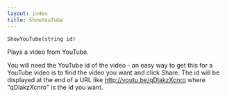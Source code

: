 ```yaml
---
layout: index
title: ShowYouTube
---
```


    ShowYouTube(string id)

Plays a video from YouTube.

You will need the YouTube id of the video - an easy way to get this for a YouTube video is to find the video you want and click Share. The id will be displayed at the end of a URL like <http://youtu.be/qDlakzXcnro> where "qDlakzXcnro" is the id you want.
